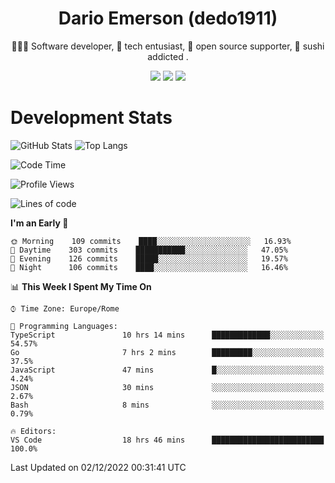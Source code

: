 <div align="center">
  
# Dario Emerson (dedo1911)
👨🏼‍💻 Software developer, 🔧 tech entusiast, 🙌 open source supporter, 🍣 sushi addicted .

[![](https://img.shields.io/badge/-Linkedin-informational?style=for-the-badge&logo=linkedin&logoColor=white&color=2867B2)](http://linkedin.com/in/dedo1911)
[![](https://img.shields.io/badge/-Telegram-informational?style=for-the-badge&logo=telegram&logoColor=white&color=0088cc)](https://t.me/dedo1911)
[![](https://img.shields.io/badge/-Facebook-informational?style=for-the-badge&logo=facebook&logoColor=white&color=3b5998)](https://fb.com/dedo1911)

</div>

# Development Stats

![GitHub Stats](https://github-readme-stats.vercel.app/api?username=dedo1911&hide=&count_private=true&title_color=84cc16&text_color=ffffff&icon_color=84cc16&bg_color=1c1917&hide_border=true&border_radius=0&show_icons=true)
![Top Langs](https://github-readme-stats.vercel.app/api/top-langs/?username=dedo1911&theme=chartreuse-dark&layout=compact)

<!--START_SECTION:waka-->
![Code Time](http://img.shields.io/badge/Code%20Time-1%2C108%20hrs%209%20mins-blue)

![Profile Views](http://img.shields.io/badge/Profile%20Views-7-blue)

![Lines of code](https://img.shields.io/badge/From%20Hello%20World%20I%27ve%20Written-52%20Thousand%20lines%20of%20code-blue)

**I'm an Early 🐤** 

```text
🌞 Morning    109 commits    ████░░░░░░░░░░░░░░░░░░░░░   16.93% 
🌆 Daytime    303 commits    ███████████░░░░░░░░░░░░░░   47.05% 
🌃 Evening    126 commits    █████░░░░░░░░░░░░░░░░░░░░   19.57% 
🌙 Night      106 commits    ████░░░░░░░░░░░░░░░░░░░░░   16.46%

```


📊 **This Week I Spent My Time On** 

```text
⌚︎ Time Zone: Europe/Rome

💬 Programming Languages: 
TypeScript               10 hrs 14 mins      █████████████░░░░░░░░░░░░   54.57% 
Go                       7 hrs 2 mins        █████████░░░░░░░░░░░░░░░░   37.5% 
JavaScript               47 mins             █░░░░░░░░░░░░░░░░░░░░░░░░   4.24% 
JSON                     30 mins             ░░░░░░░░░░░░░░░░░░░░░░░░░   2.67% 
Bash                     8 mins              ░░░░░░░░░░░░░░░░░░░░░░░░░   0.79%

🔥 Editors: 
VS Code                  18 hrs 46 mins      █████████████████████████   100.0%

```


 Last Updated on 02/12/2022 00:31:41 UTC
<!--END_SECTION:waka-->

<!--
**dedo1911/dedo1911** is a ✨ _special_ ✨ repository because its `README.md` (this file) appears on your GitHub profile.

Here are some ideas to get you started:

- 🔭 I’m currently working on ...
- 🌱 I’m currently learning ...
- 👯 I’m looking to collaborate on ...
- 🤔 I’m looking for help with ...
- 💬 Ask me about ...
- 📫 How to reach me: ...
- 😄 Pronouns: ...
- ⚡ Fun fact: ...
-->
